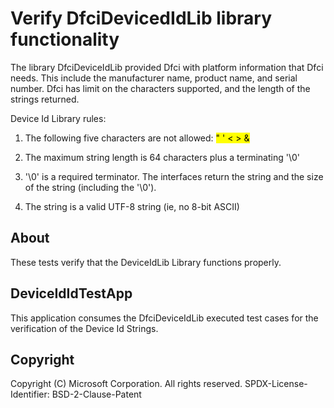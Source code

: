 # Verify DfciDevicedIdLib library functionality

The library DfciDeviceIdLib provided Dfci with platform information that Dfci needs.  This include the manufacturer name, product name, and serial number.  Dfci has limit on the characters supported, and the length of the strings returned.

Device Id Library rules:

  1.  The following five characters are not allowed:  <mark>" ' < > &</mark>

  2.  The maximum string length is 64 characters plus a terminating '\0'

  3.  '\0' is a required terminator.  The interfaces return
      the string and the size of the string (including the '\0').

  4.  The string is a valid UTF-8 string (ie, no 8-bit ASCII)

## About

These tests verify that the DeviceIdLib Library functions properly.

## DeviceIdIdTestApp

This application consumes the DfciDeviceIdLib executed test cases for the verification of the Device Id Strings.


## Copyright

Copyright (C) Microsoft Corporation. All rights reserved.
SPDX-License-Identifier: BSD-2-Clause-Patent
